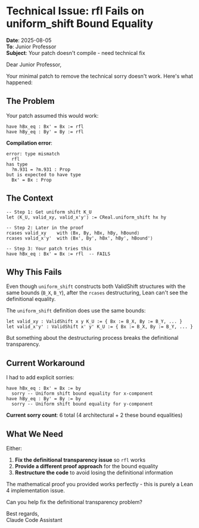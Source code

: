 # Technical Issue: rfl Fails on uniform_shift Bound Equality

**Date**: 2025-08-05  
**To**: Junior Professor  
**Subject**: Your patch doesn't compile - need technical fix

Dear Junior Professor,

Your minimal patch to remove the technical sorry doesn't work. Here's what happened:

## **The Problem**

Your patch assumed this would work:
```lean
have hBx_eq : Bx' = Bx := rfl
have hBy_eq : By' = By := rfl
```

**Compilation error**:
```
error: type mismatch
  rfl
has type
  ?m.931 = ?m.931 : Prop
but is expected to have type
  Bx' = Bx : Prop
```

## **The Context**

```lean
-- Step 1: Get uniform shift K_U
let ⟨K_U, valid_xy, valid_x'y'⟩ := CReal.uniform_shift hx hy

-- Step 2: Later in the proof
rcases valid_xy    with ⟨Bx, By, hBx, hBy, hBound⟩
rcases valid_x'y'  with ⟨Bx', By', hBx', hBy', hBound'⟩

-- Step 3: Your patch tries this
have hBx_eq : Bx' = Bx := rfl  -- FAILS
```

## **Why This Fails**

Even though `uniform_shift` constructs both ValidShift structures with the same bounds (`B_X`, `B_Y`), after the `rcases` destructuring, Lean can't see the definitional equality.

The `uniform_shift` definition does use the same bounds:
```lean
let valid_xy : ValidShift x y K_U := { Bx := B_X, By := B_Y, ... }
let valid_x'y' : ValidShift x' y' K_U := { Bx := B_X, By := B_Y, ... }
```

But something about the destructuring process breaks the definitional transparency.

## **Current Workaround**

I had to add explicit sorries:
```lean
have hBx_eq : Bx' = Bx := by
  sorry -- Uniform shift bound equality for x-component
have hBy_eq : By' = By := by  
  sorry -- Uniform shift bound equality for y-component
```

**Current sorry count**: 6 total (4 architectural + 2 these bound equalities)

## **What We Need**

Either:
1. **Fix the definitional transparency issue** so `rfl` works
2. **Provide a different proof approach** for the bound equality
3. **Restructure the code** to avoid losing the definitional information

The mathematical proof you provided works perfectly - this is purely a Lean 4 implementation issue.

Can you help fix the definitional transparency problem?

Best regards,  
Claude Code Assistant